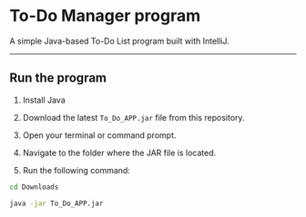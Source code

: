 # To-Do Manager program

A simple Java-based To-Do List program built with IntelliJ.

---

## Run the program
1. Install Java 

2. Download the latest `To_Do_APP.jar` file from this repository.

3. Open your terminal or command prompt.

4. Navigate to the folder where the JAR file is located.

5. Run the following command:
 ```bash
cd Downloads
 ```

 ```bash
java -jar To_Do_APP.jar
 ```

    




